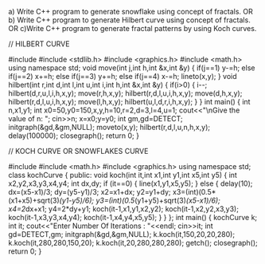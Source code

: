 a) Write C++ program to generate snowflake using concept of fractals.
OR
b) Write C++ program to generate Hilbert curve using concept of fractals.
OR
c)Write C++ program to generate fractal patterns by using Koch curves.


// HILBERT CURVE

#include <iostream> 
#include <stdlib.h> 
#include <graphics.h> 
#include <math.h> 
using namespace std; 
void move(int j,int h,int &x,int &y) 
{ 
if(j==1) 
y-=h; 
else if(j==2) 
x+=h; 
else if(j==3) 
y+=h; 
else if(j==4) 
x-=h; 
lineto(x,y); 
} 
void hilbert(int r,int d,int l,int u,int i,int h,int &x,int &y) 
{ 
if(i>0) 
{ 
i--; 
hilbert(d,r,u,l,i,h,x,y); 
move(r,h,x,y); 
hilbert(r,d,l,u,i,h,x,y); 
move(d,h,x,y); 
hilbert(r,d,l,u,i,h,x,y); 
move(l,h,x,y); 
hilbert(u,l,d,r,i,h,x,y); 
} 
} 
int main() 
{ 
int n,x1,y1; 
int x0=50,y0=150,x,y,h=10,r=2,d=3,l=4,u=1; 
cout<<"\nGive the value of n: "; 
cin>>n; 
x=x0;y=y0; 
int gm,gd=DETECT; 
initgraph(&gd,&gm,NULL); 
moveto(x,y); 
hilbert(r,d,l,u,n,h,x,y); 
delay(100000); 
closegraph(); 
return 0; 
} 

// KOCH CURVE OR SNOWFLAKES CURVE

#include <iostream> 
#include <math.h> 
#include <graphics.h> 
using namespace std; 
class kochCurve 
{ 
public: 
void koch(int it,int x1,int y1,int x5,int y5) 
{ 
int x2,y2,x3,y3,x4,y4; 
int dx,dy; 
if (it==0) 
{ 
line(x1,y1,x5,y5); 
} 
else 
{ 
delay(10); 
dx=(x5-x1)/3; 
dy=(y5-y1)/3; 
x2=x1+dx; 
y2=y1+dy; 
x3=(int)(0.5*(x1+x5)+sqrt(3)*(y1-y5)/6); 
y3=(int)(0.5*(y1+y5)+sqrt(3)*(x5-x1)/6); 
x4=2*dx+x1; 
y4=2*dy+y1; 
koch(it-1,x1,y1,x2,y2); 
koch(it-1,x2,y2,x3,y3); 
koch(it-1,x3,y3,x4,y4); 
koch(it-1,x4,y4,x5,y5); 
} 
} 
}; 
int main() 
{ 
kochCurve k; 
int it; 
cout<<"Enter Number Of Iterations : "<<endl; 
cin>>it; 
int gd=DETECT,gm; 
initgraph(&gd,&gm,NULL); 
k.koch(it,150,20,20,280); 
k.koch(it,280,280,150,20); 
k.koch(it,20,280,280,280); 
getch(); 
closegraph(); 
return 0; 
} 
